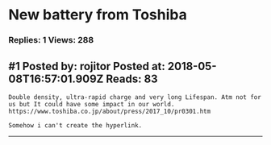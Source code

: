 # New battery from Toshiba

### Replies: 1 Views: 288

## \#1 Posted by: rojitor Posted at: 2018-05-08T16:57:01.909Z Reads: 83

```
Double density, ultra-rapid charge and very long Lifespan. Atm not for us but It could have some impact in our world. 
https://www.toshiba.co.jp/about/press/2017_10/pr0301.htm

Somehow i can't create the hyperlink.
```

---
